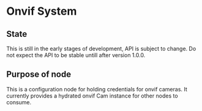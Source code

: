 # Onvif System

## State

This is still in the early stages of development, API is subject to change. Do not expect the API to be stable untill after version 1.0.0.

## Purpose of node

This is a configuration node for holding credentials for onvif cameras. It currently provides a hydrated onvif Cam instance for other nodes to consume.
